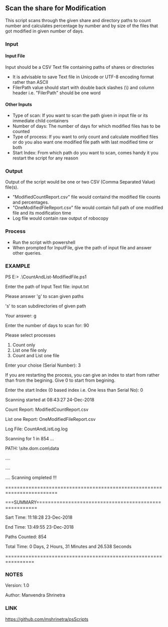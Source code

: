 ## Scan the share for Modification

This script scans through the given share and directory paths to count number and calculates percentage by number and by size of the files that got modified in given number of days.

### Input

#### Input File

Input should be a CSV Text file containing paths of shares or directories

* It is advisable to save Text file in Unicode or UTF-8 encoding format rather than ASCII
* FilerPath value should start with double back slashes (\\) and column header i.e. "FilerPath" should be one word

#### Other Inputs

* Type of scan: If you want to scan the path given in input file or its immediate child containers
* Number of days: The number of days for which modified files has to be counted
* Type of process: If you want to only count and calculate modified files or do you also want one modified file path with last modified time or both
* Start Index: From which path do you want to scan, comes handy it you restart the script for any reason


### Output

Output of the script would be one or two CSV (Comma Separated Value) file(s).

* "ModifiedCountReport.csv" file would containd the modified file counts and percentages.
* "OneModifiedFileReport.csv" file would contain full path of one modified file and its modification time
* Log file would contain raw output of robocopy

### Process

* Run the script with powershell
* When prompted for InputFile, give the path of input file and answer other queries.

### EXAMPLE
PS E:\> .\CountAndList-ModifiedFile.ps1 

Enter the path of Input Text file: input.txt 

Please answer 'g' to scan given paths 

   's' to scan subdirectories of given path
              
Your answer: g

Enter the number of days to scan for: 90

Please select processes

1. Count only
2. List one file only
3. Count and List one file

Enter your choise (Serial Number): 3

If you are restarting the process, you can give an index to start from rather than from the begining. Give 0 to start from begining.

Enter the start Index (0 based index i.e. One less than Serial No): 0

Scanning started at 08:43:27 24-Dec-2018

Count Report: ModifiedCountReport.csv

List one Report: OneModifiedFileReport.csv

Log File: CountAndListLog.log

Scanning for 1 in 854 ...

PATH: \\site.dom.com\data

....

....

....
Scanning ompleted !!!

 ========================================================================
 
===SUMMARY======================================================

Sart Time:       11:18:28 23-Dec-2018

End Time:        13:49:55 23-Dec-2018

Paths Counted:   854

Total Time:      0 Days, 2 Hours, 31 Minutes and 26.538 Seconds

 ================================================================
 
### NOTES
Version: 1.0

Author: Manvendra Shrinetra

### LINK

https://github.com/mshrinetra/psScripts

